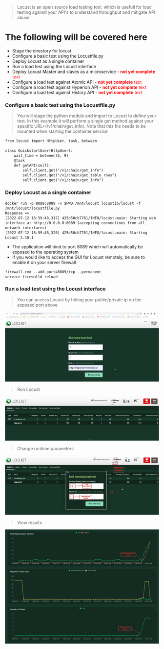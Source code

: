 >Locust is an open source load testing tool, which is usefull for load testing against your API's to understand throughput and mitigate API abuse

# The following will be covered here
- Stage the directory for locust
- Configure a basic test using the Locustfile.py
- Deploy Locust as a single container
- Run a load test using the Locust interface
- Deploy Locust Master and slaves as a microservice  - <span style="color:red">**not yet complete** text</span>
- Configure a load test against Atomic API  - <span style="color:red">**not yet complete** text</span>
- Configure a load test against Hyperion API  - <span style="color:red">**not yet complete** text</span>
- Configure a load test against History API  - <span style="color:red">**not yet complete** text</span>

### Configure a basic test using the Locustfile.py
> You will stage the python module and import to Locust to define your test. In this example it will perform a single get method against your specific URL+(/v1/chain/get_info). Note that this file needs to be mounted when starting the container service
 
```
from locust import HttpUser, task, between

class QuickstartUser(HttpUser):
    wait_time = between(5, 9)
    @task
    def getAPI(self):
        self.client.get("/v1/chain/get_info")
        self.client.get("/v1/chain/get_table_rows")
        self.client.get("/v1/chain/get_info")
```
### Deploy Locust as a single container
```
docker run -p 8089:8089 -v $PWD:/mnt/locust locustio/locust -f /mnt/locust/locustfile.py
Response =>
[2022-07-12 18:59:48,317] 425d50cb7761/INFO/locust.main: Starting web interface at http://0.0.0.0:8089 (accepting connections from all network interfaces)
[2022-07-12 18:59:48,326] 425d50cb7761/INFO/locust.main: Starting Locust 2.10.1
```

- The application will bind to port 8089 which will automatically be exposed to the operating system
- If you would like to access the GUI for Locust remotely, be sure to enable it on your server firewall

```
firewall-cmd --add-port=8089/tcp --permanent
service firewalld reload
```
### Run a load test using the Locust interface
> You can access Locust by hitting your public/private ip on the exposed port above

<img src="/assets/locustfile.py.png"/>

> Run Locust

<img src="/assets/run locustfile.py.png"/>

> Change runtime parameters

<img src="/assets/runtime for locustfile.py.png"/>

> View results

<img src="/assets/results for locustfile.py.png"/>






